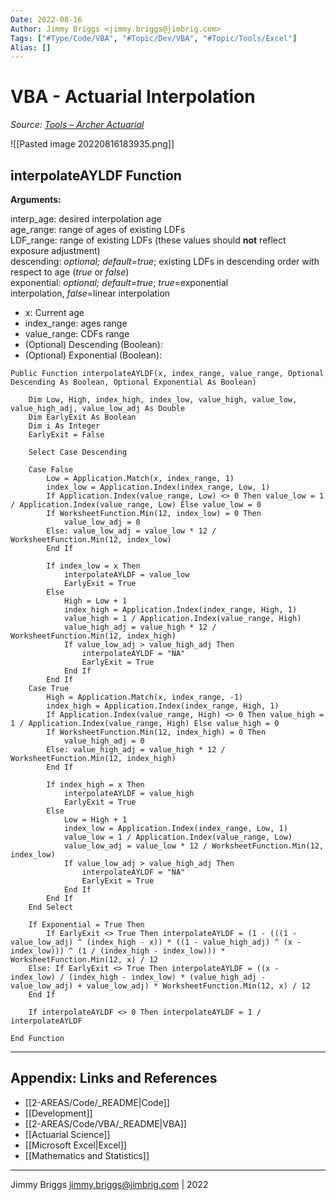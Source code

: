 ```yaml
---
Date: 2022-08-16
Author: Jimmy Briggs <jimmy.briggs@jimbrig.com>
Tags: ["#Type/Code/VBA", "#Topic/Dev/VBA", "#Topic/Tools/Excel"]
Alias: []
---
```


# VBA - Actuarial Interpolation

*Source: [Tools – Archer Actuarial](https://archeractuarial.com/tools/)*

![[Pasted image 20220816183935.png]]

## interpolateAYLDF Function

**Arguments:**

interp_age: desired interpolation age  
age_range: range of ages of existing LDFs  
LDF_range: range of existing LDFs (these values should **not** reflect exposure adjustment)  
descending: _optional; default=true_; existing LDFs in descending order with respect to age (_true_ or _false_)  
exponential: _optional; default=true_; _true_=exponential interpolation, _false_=linear interpolation

- x: Current age
- index_range: ages range
- value_range: CDFs range
- (Optional) Descending (Boolean):
- (Optional) Exponential (Boolean):

```vba
Public Function interpolateAYLDF(x, index_range, value_range, Optional Descending As Boolean, Optional Exponential As Boolean)

    Dim Low, High, index_high, index_low, value_high, value_low, value_high_adj, value_low_adj As Double
    Dim EarlyExit As Boolean
    Dim i As Integer
    EarlyExit = False
    
    Select Case Descending
    
    Case False
        Low = Application.Match(x, index_range, 1)
        index_low = Application.Index(index_range, Low, 1)
        If Application.Index(value_range, Low) <> 0 Then value_low = 1 / Application.Index(value_range, Low) Else value_low = 0
        If WorksheetFunction.Min(12, index_low) = 0 Then
            value_low_adj = 0
        Else: value_low_adj = value_low * 12 / WorksheetFunction.Min(12, index_low)
        End If
    
        If index_low = x Then
            interpolateAYLDF = value_low
            EarlyExit = True
        Else
            High = Low + 1
            index_high = Application.Index(index_range, High, 1)
            value_high = 1 / Application.Index(value_range, High)
            value_high_adj = value_high * 12 / WorksheetFunction.Min(12, index_high)
            If value_low_adj > value_high_adj Then
                interpolateAYLDF = "NA"
                EarlyExit = True
            End If
        End If
    Case True
        High = Application.Match(x, index_range, -1)
        index_high = Application.Index(index_range, High, 1)
        If Application.Index(value_range, High) <> 0 Then value_high = 1 / Application.Index(value_range, High) Else value_high = 0
        If WorksheetFunction.Min(12, index_high) = 0 Then
            value_high_adj = 0
        Else: value_high_adj = value_high * 12 / WorksheetFunction.Min(12, index_high)
        End If
        
        If index_high = x Then
            interpolateAYLDF = value_high
            EarlyExit = True
        Else
            Low = High + 1
            index_low = Application.Index(index_range, Low, 1)
            value_low = 1 / Application.Index(value_range, Low)
            value_low_adj = value_low * 12 / WorksheetFunction.Min(12, index_low)
            If value_low_adj > value_high_adj Then
                interpolateAYLDF = "NA"
                EarlyExit = True
            End If
        End If
    End Select

    If Exponential = True Then
        If EarlyExit <> True Then interpolateAYLDF = (1 - (((1 - value_low_adj) ^ (index_high - x)) * ((1 - value_high_adj) ^ (x - index_low))) ^ (1 / (index_high - index_low))) * WorksheetFunction.Min(12, x) / 12
    Else: If EarlyExit <> True Then interpolateAYLDF = ((x - index_low) / (index_high - index_low) * (value_high_adj - value_low_adj) + value_low_adj) * WorksheetFunction.Min(12, x) / 12
    End If
    
    If interpolateAYLDF <> 0 Then interpolateAYLDF = 1 / interpolateAYLDF
    
End Function
```

***

## Appendix: Links and References

- [[2-AREAS/Code/_README|Code]]
- [[Development]]
- [[2-AREAS/Code/VBA/_README|VBA]]
- [[Actuarial Science]]
- [[Microsoft Excel|Excel]]
- [[Mathematics and Statistics]]

***

Jimmy Briggs <jimmy.briggs@jimbrig.com> | 2022